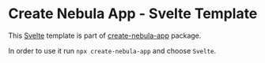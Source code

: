 # Create Nebula App - Svelte Template

This [Svelte](https://svelte.dev/) template is part of [create-nebula-app](https://www.npmjs.com/package/create-nebula-app) package.

In order to use it run `npx create-nebula-app` and choose `Svelte`.
